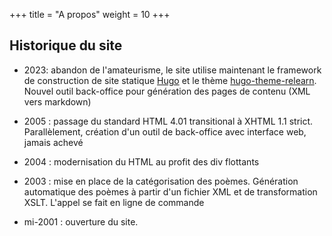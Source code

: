 +++
title = "A propos"
weight = 10
+++

## Historique du site

- 2023: abandon de l'amateurisme, le site utilise maintenant le framework de construction de site statique [Hugo](https://gohugo.io/) et le thème [hugo-theme-relearn](https://github.com/McShelby/hugo-theme-relearn). Nouvel outil back-office pour génération des pages de contenu (XML vers markdown)

- 2005 : passage du standard HTML 4.01 transitional à XHTML 1.1 strict. Parallèlement, création d'un outil de back-office avec interface web, jamais achevé

- 2004 : modernisation du HTML au profit des div flottants

- 2003 : mise en place de la catégorisation des poèmes. Génération automatique des poèmes à partir d'un fichier XML et de transformation XSLT. L'appel se fait en ligne de commande

- mi-2001 : ouverture du site.
